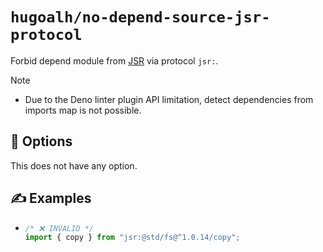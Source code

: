 # `hugoalh/no-depend-source-jsr-protocol`

Forbid depend module from [JSR][jsr] via protocol `jsr:`.

> [!NOTE]
> - Due to the Deno linter plugin API limitation, detect dependencies from imports map is not possible.

## 🔧 Options

This does not have any option.

## ✍️ Examples

- ```ts
  /* ❌ INVALID */
  import { copy } from "jsr:@std/fs@^1.0.14/copy";
  ```

[jsr]: https://jsr.io/
